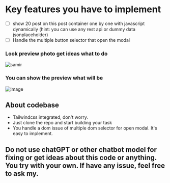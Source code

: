 # Key features you have to implement

- [ ] show 20 post on this post container one by one with javascript dynamically (hint: you can use any rest api or dummy data jsonplaceholder)
- [ ] Handle the multiple button selector that open the modal

### Look preview photo get ideas what to do
![samir](https://github.com/user-attachments/assets/07b34363-7b13-43d3-a314-1ff597623d95)

### You can show the preview what will be
![image](https://github.com/user-attachments/assets/e7aae50c-4cc6-4c4f-827e-545cde176dcf)

## About codebase
- Tailwindcss integrated, don't worry.
- Just clone the repo and start building your task
- You handle a dom issue of multiple dom selector for open modal. It's easy to implement.

## Do not use chatGPT or other chatbot model for fixing or get ideas about this code or anything. You try with your own. If have any issue, feel free to ask my.

